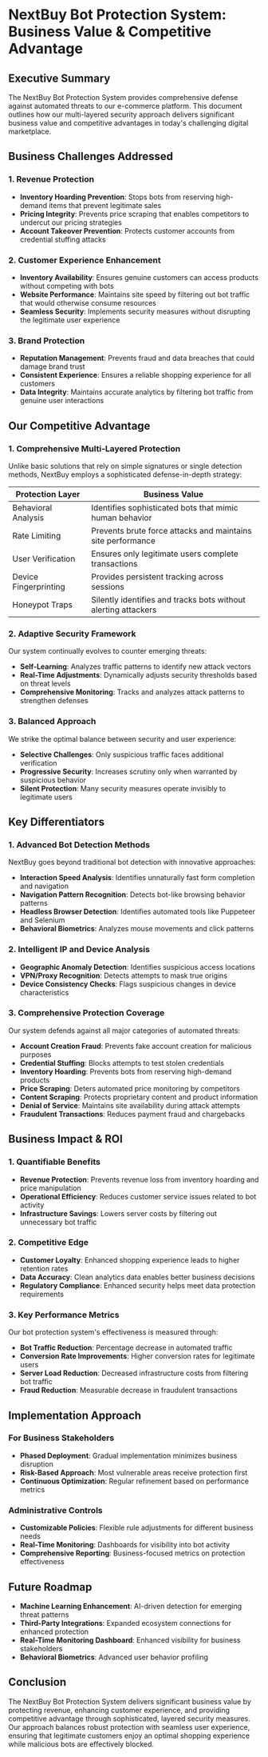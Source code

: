 # NextBuy Bot Protection System: Business Value & Competitive Advantage

## Executive Summary

The NextBuy Bot Protection System provides comprehensive defense against automated threats to our e-commerce platform. This document outlines how our multi-layered security approach delivers significant business value and competitive advantages in today's challenging digital marketplace.

## Business Challenges Addressed

### 1. Revenue Protection
- **Inventory Hoarding Prevention**: Stops bots from reserving high-demand items that prevent legitimate sales
- **Pricing Integrity**: Prevents price scraping that enables competitors to undercut our pricing strategies
- **Account Takeover Prevention**: Protects customer accounts from credential stuffing attacks

### 2. Customer Experience Enhancement
- **Inventory Availability**: Ensures genuine customers can access products without competing with bots
- **Website Performance**: Maintains site speed by filtering out bot traffic that would otherwise consume resources
- **Seamless Security**: Implements security measures without disrupting the legitimate user experience

### 3. Brand Protection
- **Reputation Management**: Prevents fraud and data breaches that could damage brand trust
- **Consistent Experience**: Ensures a reliable shopping experience for all customers
- **Data Integrity**: Maintains accurate analytics by filtering bot traffic from genuine user interactions

## Our Competitive Advantage

### 1. Comprehensive Multi-Layered Protection

Unlike basic solutions that rely on simple signatures or single detection methods, NextBuy employs a sophisticated defense-in-depth strategy:

| Protection Layer | Business Value |
|-----------------|----------------|
| Behavioral Analysis | Identifies sophisticated bots that mimic human behavior |
| Rate Limiting | Prevents brute force attacks and maintains site performance |
| User Verification | Ensures only legitimate users complete transactions |
| Device Fingerprinting | Provides persistent tracking across sessions |
| Honeypot Traps | Silently identifies and tracks bots without alerting attackers |

### 2. Adaptive Security Framework

Our system continually evolves to counter emerging threats:

- **Self-Learning**: Analyzes traffic patterns to identify new attack vectors
- **Real-Time Adjustments**: Dynamically adjusts security thresholds based on threat levels
- **Comprehensive Monitoring**: Tracks and analyzes attack patterns to strengthen defenses

### 3. Balanced Approach

We strike the optimal balance between security and user experience:

- **Selective Challenges**: Only suspicious traffic faces additional verification
- **Progressive Security**: Increases scrutiny only when warranted by suspicious behavior
- **Silent Protection**: Many security measures operate invisibly to legitimate users

## Key Differentiators

### 1. Advanced Bot Detection Methods

NextBuy goes beyond traditional bot detection with innovative approaches:

- **Interaction Speed Analysis**: Identifies unnaturally fast form completion and navigation
- **Navigation Pattern Recognition**: Detects bot-like browsing behavior patterns
- **Headless Browser Detection**: Identifies automated tools like Puppeteer and Selenium
- **Behavioral Biometrics**: Analyzes mouse movements and click patterns

### 2. Intelligent IP and Device Analysis

- **Geographic Anomaly Detection**: Identifies suspicious access locations
- **VPN/Proxy Recognition**: Detects attempts to mask true origins
- **Device Consistency Checks**: Flags suspicious changes in device characteristics

### 3. Comprehensive Protection Coverage

Our system defends against all major categories of automated threats:

- **Account Creation Fraud**: Prevents fake account creation for malicious purposes
- **Credential Stuffing**: Blocks attempts to test stolen credentials
- **Inventory Hoarding**: Prevents bots from reserving high-demand products
- **Price Scraping**: Deters automated price monitoring by competitors
- **Content Scraping**: Protects proprietary content and product information
- **Denial of Service**: Maintains site availability during attack attempts
- **Fraudulent Transactions**: Reduces payment fraud and chargebacks

## Business Impact & ROI

### 1. Quantifiable Benefits

- **Revenue Protection**: Prevents revenue loss from inventory hoarding and price manipulation
- **Operational Efficiency**: Reduces customer service issues related to bot activity
- **Infrastructure Savings**: Lowers server costs by filtering out unnecessary bot traffic

### 2. Competitive Edge

- **Customer Loyalty**: Enhanced shopping experience leads to higher retention rates
- **Data Accuracy**: Clean analytics data enables better business decisions
- **Regulatory Compliance**: Enhanced security helps meet data protection requirements

### 3. Key Performance Metrics

Our bot protection system's effectiveness is measured through:

- **Bot Traffic Reduction**: Percentage decrease in automated traffic
- **Conversion Rate Improvements**: Higher conversion rates for legitimate users
- **Server Load Reduction**: Decreased infrastructure costs from filtering bot traffic
- **Fraud Reduction**: Measurable decrease in fraudulent transactions

## Implementation Approach

### For Business Stakeholders

- **Phased Deployment**: Gradual implementation minimizes business disruption
- **Risk-Based Approach**: Most vulnerable areas receive protection first
- **Continuous Optimization**: Regular refinement based on performance metrics

### Administrative Controls

- **Customizable Policies**: Flexible rule adjustments for different business needs
- **Real-Time Monitoring**: Dashboards for visibility into bot activity
- **Comprehensive Reporting**: Business-focused metrics on protection effectiveness

## Future Roadmap

- **Machine Learning Enhancement**: AI-driven detection for emerging threat patterns
- **Third-Party Integrations**: Expanded ecosystem connections for enhanced protection
- **Real-Time Monitoring Dashboard**: Enhanced visibility for business stakeholders
- **Behavioral Biometrics**: Advanced user behavior profiling

## Conclusion

The NextBuy Bot Protection System delivers significant business value by protecting revenue, enhancing customer experience, and providing competitive advantage through sophisticated, layered security measures. Our approach balances robust protection with seamless user experience, ensuring that legitimate customers enjoy an optimal shopping experience while malicious bots are effectively blocked.